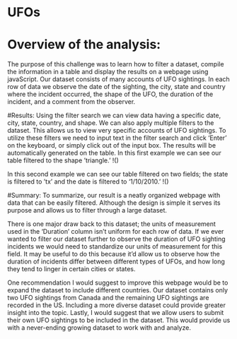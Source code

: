 # UFOs
# Overview of the analysis:
The purpose of this challenge was to learn how to filter a dataset, compile the information in a table and display the results on a webpage using javaScript. Our dataset consists of many accounts of UFO sightings. In each row of data we observe the date of the sighting, the city, state and country where the incident occurred, the shape of the UFO, the duration of the incident, and a comment from the observer. 


#Results:
Using the filter search we can view data having a specific date, city, state, country, and shape. We can also apply multiple filters to the dataset. This allows us to view very specific accounts of UFO sightings. 
To utilize these filters we need to input text in the filter search and click ‘Enter’ on the keyboard, or simply click out of the input box. The results will be automatically generated on the table. 
In this first example we can see our table filtered to the shape ’triangle.’
!()

In this second example we can see our table filtered on two fields; the state is filtered to ’tx’ and the date is filtered to ‘1/10/2010.’ 
!()

#Summary:
To summarize, our result is a neatly organized webpage with data that can be easily filtered. Although the design is simple it serves its purpose and allows us to filter through a large dataset. 

There is one major draw back to this dataset; the units of measurement used in the ‘Duration’ column isn’t uniform for each row of data. If we ever wanted to filter our dataset further to observe the duration of UFO sighting incidents we would need to standardize our units of measurement for this field. It may be useful to do this because it’d allow us to observe how the duration of incidents differ between different types of UFOs, and how long they tend to linger in certain cities or states. 

One recommendation I would suggest to improve this webpage would be to expand the dataset to include different countries.
Our dataset contains only two UFO sightings from Canada and the remaining UFO sightings are recorded in the US. Including a more diverse dataset could provide greater insight into the topic. 
Lastly, I would suggest that we allow users to submit their own UFO sightings to be included in the dataset. This would provide us with a never-ending growing dataset to work with and analyze. 
